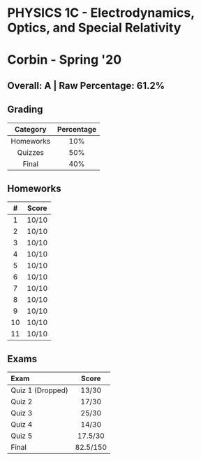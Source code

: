 # PHYSICS 1C - Electrodynamics, Optics, and Special Relativity
# Corbin - Spring '20

## Overall: A | Raw Percentage: 61.2%

## Grading
| Category | Percentage |
|:---:|:---:|
| Homeworks | 10% |
| Quizzes | 50% |
| Final | 40% |

## Homeworks
| # | Score |
|:--:|:---:|
| 1 | 10/10 |
| 2 | 10/10 |
| 3 | 10/10 |
| 4 | 10/10 |
| 5 | 10/10 |
| 6 | 10/10 |
| 7 | 10/10 |
| 8 | 10/10 |
| 9 | 10/10 |
| 10 | 10/10 |
| 11 | 10/10 |

## Exams
| Exam | Score |
|:---|:---:|
| Quiz 1 (Dropped) | 13/30 |
| Quiz 2 | 17/30 |
| Quiz 3 | 25/30 |
| Quiz 4 | 14/30 |
| Quiz 5 | 17.5/30 |
| Final | 82.5/150 |
